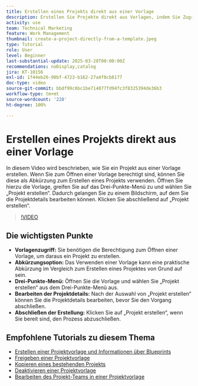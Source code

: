 ```yaml
---
title: Erstellen eines Projekts direkt aus einer Vorlage
description: Erstellen Sie Projekte direkt aus Vorlagen, indem Sie Zugriffsrechte sicherstellen, das Drei-Punkte-Menü zum Auswählen von „Projekt erstellen“ verwenden, die Projektdetails nach Bedarf bearbeiten und den Prozess für eine effiziente Setup-Alternative abschließen.
activity: use
team: Technical Marketing
feature: Work Management
thumbnail: create-a-project-directly-from-a-template.jpeg
type: Tutorial
role: User
level: Beginner
last-substantial-update: 2025-03-28T00:00:00Z
recommendations: noDisplay,catalog
jira: KT-10156
exl-id: 1f44eb26-98bf-4723-b162-27a4f8cb8177
doc-type: video
source-git-commit: bbdf99c6bc1be714077fd94fc3f8325394de36b3
workflow-type: tm+mt
source-wordcount: '228'
ht-degree: 100%

---
```


# Erstellen eines Projekts direkt aus einer Vorlage

In diesem Video wird beschrieben, wie Sie ein Projekt aus einer Vorlage erstellen. Wenn Sie zum Öffnen einer Vorlage berechtigt sind, können Sie diese als Abkürzung zum Erstellen eines Projekts verwenden. Öffnen Sie hierzu die Vorlage, greifen Sie auf das Drei-Punkte-Menü zu und wählen Sie „Projekt erstellen“. Dadurch gelangen Sie zu einem Bildschirm, auf dem Sie die Projektdetails bearbeiten können. Klicken Sie abschließend auf „Projekt erstellen“. 

>[!VIDEO](https://video.tv.adobe.com/v/3456013/?quality=12&learn=on&enablevpops=1)

## Die wichtigsten Punkte

* **Vorlagenzugriff:** Sie benötigen die Berechtigung zum Öffnen einer Vorlage, um daraus ein Projekt zu erstellen. 
* **Abkürzungsoption:** Das Verwenden einer Vorlage kann eine praktische Abkürzung im Vergleich zum Erstellen eines Projektes von Grund auf sein. 
* **Drei-Punkte-Menü:** Öffnen Sie die Vorlage und wählen Sie „Projekt erstellen“ aus dem Drei-Punkte-Menü aus. 
* **Bearbeiten der Projektdetails:** Nach der Auswahl von „Projekt erstellen“ können Sie die Projektdetails bearbeiten, bevor Sie den Vorgang abschließen. 
* **Abschließen der Erstellung:** Klicken Sie auf „Projekt erstellen“, wenn Sie bereit sind, den Prozess abzuschließen. 


## Empfohlene Tutorials zu diesem Thema

* [Erstellen einer Projektvorlage und Informationen über Blueprints](/help/manage-work/create-and-manage-project-templates/create-a-project-template.md)
* [Freigeben einer Projektvorlage](/help/manage-work/create-and-manage-project-templates/share-a-project-template.md)
* [Kopieren eines bestehenden Projekts](/help/manage-work/manage-projects/copy-an-existing-project.md)
* [Deaktivieren einer Projektvorlage](/help/manage-work/create-and-manage-project-templates/deactivate-a-project-template.md)
* [Bearbeiten des Projekt-Teams in einer Projektvorlage](/help/manage-work/create-and-manage-project-templates/edit-the-project-team-in-a-project-template.md)
